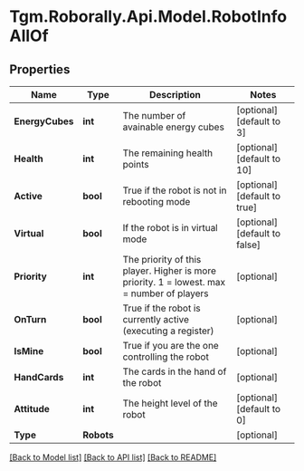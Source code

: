# Tgm.Roborally.Api.Model.RobotInfoAllOf
## Properties

Name | Type | Description | Notes
------------ | ------------- | ------------- | -------------
**EnergyCubes** | **int** | The number of avainable energy cubes | [optional] [default to 3]
**Health** | **int** | The remaining health points | [optional] [default to 10]
**Active** | **bool** | True if the robot is not in rebooting mode | [optional] [default to true]
**Virtual** | **bool** | If the robot is in virtual mode | [optional] [default to false]
**Priority** | **int** | The priority of this player. Higher is more priority. 1 &#x3D; lowest. max &#x3D; number of players | [optional] 
**OnTurn** | **bool** | True if the robot is currently active (executing a register) | [optional] 
**IsMine** | **bool** | True if you are the one controlling the robot | [optional] 
**HandCards** | **int** | The cards in the hand of the robot | [optional] 
**Attitude** | **int** | The height level of the robot | [optional] [default to 0]
**Type** | **Robots** |  | [optional] 

[[Back to Model list]](../README.md#documentation-for-models) [[Back to API list]](../README.md#documentation-for-api-endpoints) [[Back to README]](../README.md)

